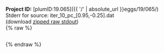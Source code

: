 **Project ID:** [plumID:19.065]({{ '/' | absolute_url }}eggs/19/065/)  
Stderr for source:  iter_10_pc_[0.95,-0.25].dat   
(download [zipped raw stdout](iter_10_pc_[0.95,-0.25].dat.plumed.stdout.txt.zip))  
{% raw %}
<pre>
</pre>
{% endraw %}
